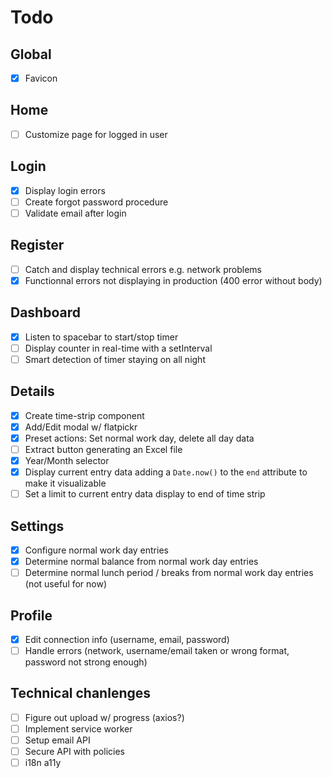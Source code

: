 # Todo

## Global
* [x] Favicon

## Home
* [ ] Customize page for logged in user

## Login
* [x] Display login errors
* [ ] Create forgot password procedure
* [ ] Validate email after login

## Register
* [ ] Catch and display technical errors e.g. network problems
* [x] Functionnal errors not displaying in production (400 error without body)

## Dashboard
* [x] Listen to spacebar to start/stop timer
* [ ] Display counter in real-time with a setInterval
* [ ] Smart detection of timer staying on all night

## Details
* [x] Create time-strip component
* [x] Add/Edit modal w/ flatpickr
* [x] Preset actions: Set normal work day, delete all day data
* [ ] Extract button generating an Excel file
* [x] Year/Month selector
* [x] Display current entry data adding a `Date.now()` to the `end` attribute to make it visualizable
* [ ] Set a limit to current entry data display to end of time strip

## Settings
* [x] Configure normal work day entries
* [x] Determine normal balance from normal work day entries
* [ ] Determine normal lunch period / breaks from normal work day entries (not useful for now)

## Profile
* [x] Edit connection info (username, email, password)
* [ ] Handle errors (network, username/email taken or wrong format, password not strong enough)

## Technical chanlenges
* [ ] Figure out upload w/ progress (axios?)
* [ ] Implement service worker
* [ ] Setup email API
* [ ] Secure API with policies
* [ ] i18n a11y
